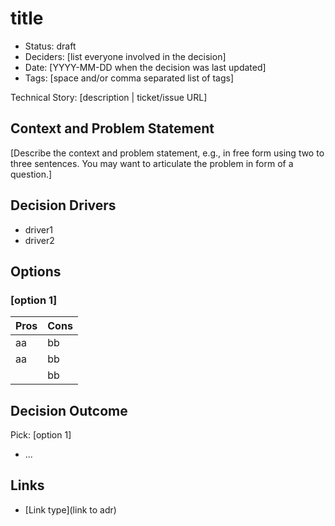 # title

- Status: draft
- Deciders: [list everyone involved in the decision]
- Date: [YYYY-MM-DD when the decision was last updated]
- Tags: [space and/or comma separated list of tags]

Technical Story: [description | ticket/issue URL]

## Context and Problem Statement

[Describe the context and problem statement, e.g., in free form using two to three sentences. You may want to articulate the problem in form of a question.]

## Decision Drivers

- driver1
- driver2

## Options

### [option 1]

| Pros | Cons |
|------|------|
| aa   | bb   |
| aa   | bb   |
|      | bb   |

## Decision Outcome

Pick: [option 1]  
- ...

## Links

- [Link type](link to adr)
